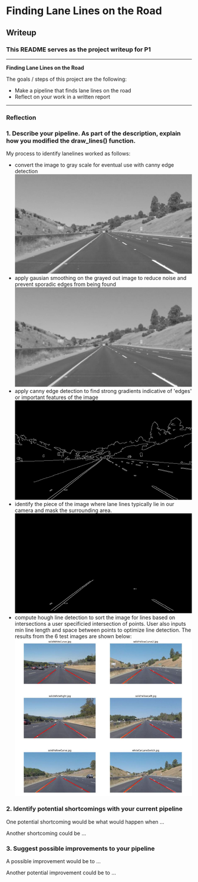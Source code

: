 # **Finding Lane Lines on the Road** 

## Writeup

### This README serves as the project writeup for P1

---

**Finding Lane Lines on the Road**

The goals / steps of this project are the following:
* Make a pipeline that finds lane lines on the road
* Reflect on your work in a written report


[//]: # (Image References)

[image1]: ./images/grayscale.jpg "Grayscale"
[image2]: ./images/gaussian-blur.jpg "blur"
[image3]: ./images/canny-edge.jpg "Canny Edge"
[image4]: ./images/masked-image.jpg "Masked-image"
[image5]: ./images/Output.jpg 

---

### Reflection

### 1. Describe your pipeline. As part of the description, explain how you modified the draw_lines() function.

My process to identify lanelines worked as follows:
- convert the image to gray scale for eventual use with canny edge detection
![image1]
- apply gausian smoothing on the grayed out image to reduce noise and prevent sporadic edges from being found
![image2]
- apply canny edge detection to find strong gradients indicative of 'edges' or important features of the image
![image3]
- identify the piece of the image where lane lines typically lie in our camera and mask the surrounding area.
![image4]
- compute hough line detection to sort the image for lines based on intersections a user specificied intersection of points. User also inputs min line length and space between points to optimize line detection. The results from the 6 test images are shown below: 
![image5] 


### 2. Identify potential shortcomings with your current pipeline


One potential shortcoming would be what would happen when ... 

Another shortcoming could be ...


### 3. Suggest possible improvements to your pipeline

A possible improvement would be to ...

Another potential improvement could be to ...
